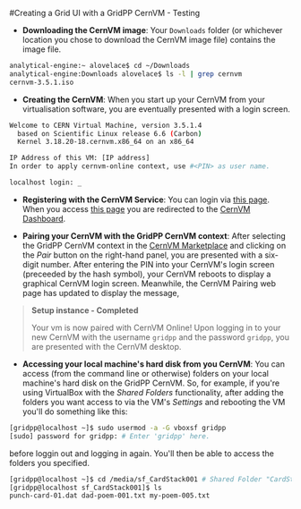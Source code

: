 #Creating a Grid UI with a GridPP CernVM - Testing

* **Downloading the CernVM image**: Your `Downloads` folder
(or whichever location you chose to download the CernVM image file)
contains the image file.
```bash
analytical-engine:~ alovelace$ cd ~/Downloads
analytical-engine:Downloads alovelace$ ls -l | grep cernvm
cernvm-3.5.1.iso
```

* **Creating the CernVM**: When you start up your CernVM
from your virtualisation software,
you are eventually presented with a login screen.

```bash
Welcome to CERN Virtual Machine, version 3.5.1.4
  based on Scientific Linux release 6.6 (Carbon)
  Kernel 3.18.20-18.cernvm.x86_64 on an x86_64

IP Address of this VM: [IP address]
In order to apply cernvm-online context, use #<PIN> as user name.

localhost login: _
```

* **Registering with the CernVM Service**:
You can login via
<a href='https://cernvm-online.cern.ch/user/login' target='_blank'>this page</a>.
When you access
<a href='https://cernvm-online.cern.ch/' target='_blank'>this page</a>
you are redirected to the
<a href='https://cernvm-online.cern.ch/dashboard/' target='_blank'>CernVM Dashboard</a>.

* **Pairing your CernVM with the GridPP CernVM context**:
After selecting the GridPP CernVM context in the
<a href='' target='_blank'>CernVM Marketplace</a>
and clicking on the _Pair_ button on the right-hand panel,
you are presented with a six-digit number.
After entering the PIN into your CernVM's login screen
(preceeded by the hash symbol),
your CernVM reboots to display a graphical CernVM login screen.
Meanwhile, the CernVM Pairing web page has updated
to display the message,
> **Setup instance - Completed**
>
> Your vm is now paired with CernVM Online!
Upon logging in to your new CernVM with the username
`gridpp` and the password `gridpp`, you are presented
with the CernVM desktop.

* **Accessing your local machine's hard disk from you CernVM**:
You can access (from the command line or otherwise) folders on
your local machine's hard disk on the GridPP CernVM.
So, for example,
if you're using VirtualBox with the _Shared Folders_ functionality,
after adding the folders you want access to via the VM's _Settings_
and rebooting the VM you'll do something like this:
```bash
[gridpp@localhost ~]$ sudo usermod -a -G vboxsf gridpp
[sudo] password for gridpp: # Enter 'gridpp' here.
```
before loggin out and logging in again.
You'll then be able to access the folders you specified.
```bash
[gridpp@localhost ~]$ cd /media/sf_CardStack001 # Shared Folder "CardStack001" 
[gridpp@localhost sf_CardStack001]$ ls
punch-card-01.dat dad-poem-001.txt my-poem-005.txt
```
